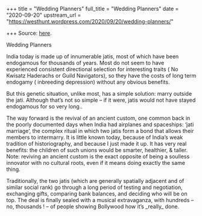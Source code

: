 +++
title = "Wedding Planners"
full_title = "Wedding Planners"
date = "2020-09-20"
upstream_url = "https://westhunt.wordpress.com/2020/09/20/wedding-planners/"

+++
Source: [here](https://westhunt.wordpress.com/2020/09/20/wedding-planners/).

Wedding Planners

India today is made up of innumerable jatis, most of which have been
endogamous for thousands of years. Most do not seem to have experienced
consistent directional selection for interesting traits ( No Kwisatz
Haderachs or Guild Navigators), so they have the costs of long term
endogamy ( inbreeding depression) without any obvious benefits.

But this genetic situation, unlike most, has a simple solution: marry
outside the jati. Although that’s not so simple – if it were, jatis
would not have stayed endogamous for so very long..

The way forward is the revival of an ancient custom, one common back in
the poorly documented days when India had airplanes and spaceships:
‘jati marriage’, the complex ritual in which two jatis form a bond that
allows their members to intermarry. It is little known today, because of
India’s weak tradition of historiography, and because I just made it
up. It has very real benefits: the children of such unions would be
smarter, healthier, & taller. Note: reviving an ancient custom is the
exact opposite of being a soulless innovator with no cultural roots,
even if it means doing exactly the same thing.

Traditionally, the two jatis (which are generally spatially adjacent and
of similar social rank) go through a long period of testing and
negotiation, exchanging gifts, comparing bank balances, and deciding who
will be on top. The deal is finally sealed with a musical extravaganza,
with hundreds – no, thousands ! – of people showing Bollywood how it’s
\_really\_ done.

